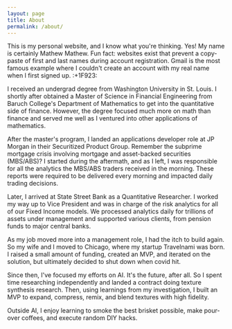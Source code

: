 ```yaml
---
layout: page
title: About
permalink: /about/
---
```

This is my personal website, and I know what you're thinking. Yes! My name is certainly Mathew Mathew. Fun fact: websites exist that prevent a copy-paste of first and last names during account registration. Gmail is the most famous example where I couldn't create an account with my real name when I first signed up. :+1F923:

I received an undergrad degree from Washington University in St. Louis. I shortly after obtained a Master of Science in Financial Engineering from Baruch College's Department of Mathematics to get into the quantitative side of finance. However, the degree focused much more on math than finance and served me well as I ventured into other applications of mathematics.

After the master's program, I landed an applications developer role at JP Morgan in their Securitized Product Group. Remember the subprime mortgage crisis involving mortgage and asset-backed securities (MBS/ABS)? I started during the aftermath, and as I left, I was responsible for all the analytics the MBS/ABS traders received in the morning. These reports were required to be delivered every morning and impacted daily trading decisions.

Later, I arrived at State Street Bank as a Quantitative Researcher. I worked my way up to Vice President and was in charge of the risk analytics for all of our Fixed Income models. We processed analytics daily for trillions of assets under management and supported various clients, from pension funds to major central banks.

As my job moved more into a management role, I had the itch to build again. So my wife and I moved to Chicago, where my startup Travelnami was born. I raised a small amount of funding, created an MVP, and iterated on the solution, but ultimately decided to shut down when covid hit.

Since then, I've focused my efforts on AI. It's the future, after all. So I spent time researching independently and landed a contract doing texture synthesis research. Then, using learnings from my investigation, I built an MVP to expand, compress, remix, and blend textures with high fidelity.

Outside AI, I enjoy learning to smoke the best brisket possible, make pour-over coffees, and execute random DIY hacks.
